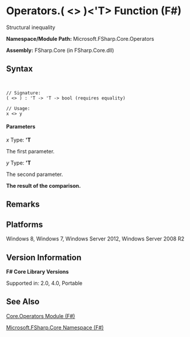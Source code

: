 # Operators.( <> )<'T> Function (F#)

Structural inequality

**Namespace/Module Path:** Microsoft.FSharp.Core.Operators

**Assembly:** FSharp.Core (in FSharp.Core.dll)


## Syntax


```


// Signature:
( <> ) : 'T -> 'T -> bool (requires equality)

// Usage:
x <> y

```



#### Parameters
*x*
Type: **'T**


The first parameter.


*y*
Type: **'T**


The second parameter.



**The result of the comparison.**
## Remarks

## Platforms
Windows 8, Windows 7, Windows Server 2012, Windows Server 2008 R2


## Version Information
**F# Core Library Versions**

Supported in: 2.0, 4.0, Portable




## See Also
[Core.Operators Module &#40;F&#35;&#41;](Core.Operators-Module-%28FSharp%29.md)

[Microsoft.FSharp.Core Namespace &#40;F&#35;&#41;](Microsoft.FSharp.Core-Namespace-%28FSharp%29.md)

